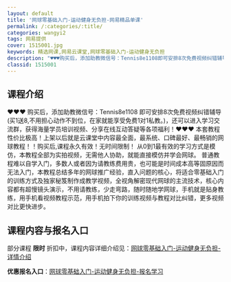 ```yaml
---
layout: default
title: '网球零基础入门-运动健身无负担-网易精品单课'
permalink: /:categories/:title/
categories: wangyi2
tags: 网易提供
cover: 1515001.jpg
keywords: 精选网课,网易云课堂,网球零基础入门-运动健身无负担
description: "♥♥♥购买后，添加助教微信号：Tennis8e1108即可安排8次免费视频纠错辅导(买1送8,不用担心动作不到位，在家就能享受免费1对1私教。)，还可以进入学习交流群，获得海量学员培训视频、"
classid: 1515001
---
```


## 课程介绍

♥♥♥ 购买后，添加助教微信号：Tennis8e1108  即可安排8次免费视频纠错辅导(买1送8,不用担心动作不到位，在家就能享受免费1对1私教。)，还可以进入学习交流群，获得海量学员培训视频、分享在线互动答疑等各项福利！♥♥♥
本套教程性价比极高！上架以后就是云课堂中内容最全面，最系统、口碑最好、最畅销的网球教程！！购买后,课程永久有效！无时间限制！
从0到1最有效的学习方式是模仿，本教程全部为实拍视频，无需他人协助，就能直接模仿并学会网球。
普通教程难以自学入门，多数人或者因为请教练费用贵，也可能是时间成本高等固原因而无法入门，本教程总结多年的网球推广经验，直入问题的核心，将适合零基础入门的训练方式及独家秘笈制作成教学视频，全视角解密现代网球的主流技术，核心内容都有超慢镜头演示，不用请教练，少走弯路，随时随地学网球，手机就是贴身教练，用手机看视频教程示范，用手机拍下你的训练视频与教程对比纠错，更多视频对比更快进步。

## 课程内容与报名入口

部分课程 **限时** 折扣中，课程内容详细介绍见：[网球零基础入门-运动健身无负担-详情介绍](https://study.163.com/course/introduction/1515001.htm?share=1&shareId=1025206652&utm_campaign=share&utm_medium=iphoneShare&utm_source=&utm_u=1025206652)

**优惠报名入口**：[网球零基础入门-运动健身无负担-报名学习](https://study.163.com/course/introduction/1515001.htm?share=1&shareId=1025206652&utm_campaign=share&utm_medium=iphoneShare&utm_source=&utm_u=1025206652)

